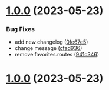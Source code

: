 # [1.0.0](https://github.com/Palmieri31/Rental-Movie---Node/compare/v1.3.0...v1.0.0) (2023-05-23)


### Bug Fixes

* add new changelog ([0fe67e5](https://github.com/Palmieri31/Rental-Movie---Node/commit/0fe67e58bc3895fa9d66a7a296c6f2edce295075))
* change message ([cfad936](https://github.com/Palmieri31/Rental-Movie---Node/commit/cfad9365821fd108dc82f5f7327445e6862b9624))
* remove favorites.routes ([941c346](https://github.com/Palmieri31/Rental-Movie---Node/commit/941c3464d493dab93e4ae620defdeaf9a258bff4))



# [1.0.0](https://github.com/Palmieri31/Rental-Movie---Node/compare/v1.3.0...v1.0.0) (2023-05-23)



